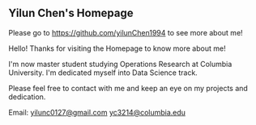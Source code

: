 ## Yilun Chen's Homepage

Please go to https://github.com/yilunChen1994 to see more about me!


Hello! Thanks for visiting the Homepage to know more about me!

I'm now master student studying Operations Research at Columbia University. I'm dedicated myself into Data Science track.

 
 
 Please feel free to contact with me and keep an eye on my projects and dedication.
 
 Email: yilunc0127@gmail.com                 yc3214@columbia.edu

